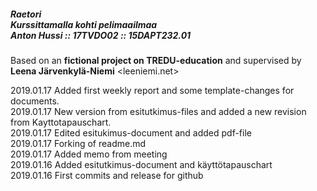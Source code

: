 ##### Raetori <br> Kurssittamalla kohti pelimaailmaa <br>  Anton Hussi :: 17TVDO02 :: 15DAPT232.01

Based on an **fictional project on TREDU-education** and supervised by **Leena Järvenkylä-Niemi** <leeniemi.net>

2019.01.17  Added first weekly report and some template-changes for documents.<br />
2019.01.17  New version from esitutkimus-files and added a new revision from Kayttotapauschart.<br />
2019.01.17  Edited esitukimus-document and added pdf-file<br />
2019.01.17  Forking of readme.md<br />
2019.01.17  Added memo from meeting<br />
2019.01.16  Added esitutkimus-document and käyttötapauschart<br />
2019.01.16  First commits and release for github<br />
